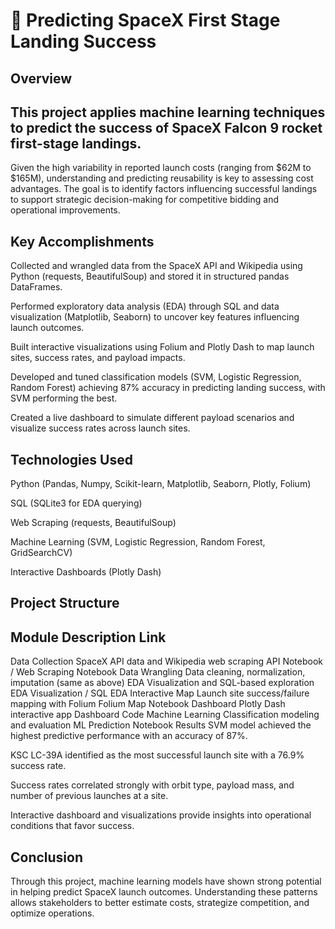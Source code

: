 



# 🚀 Predicting SpaceX First Stage Landing Success
## Overview
## This project applies machine learning techniques to predict the success of SpaceX Falcon 9 rocket first-stage landings.
Given the high variability in reported launch costs (ranging from $62M to $165M), understanding and predicting reusability is key to assessing cost advantages.
The goal is to identify factors influencing successful landings to support strategic decision-making for competitive bidding and operational improvements.

## Key Accomplishments
Collected and wrangled data from the SpaceX API and Wikipedia using Python (requests, BeautifulSoup) and stored it in structured pandas DataFrames.

Performed exploratory data analysis (EDA) through SQL and data visualization (Matplotlib, Seaborn) to uncover key features influencing launch outcomes.

Built interactive visualizations using Folium and Plotly Dash to map launch sites, success rates, and payload impacts.

Developed and tuned classification models (SVM, Logistic Regression, Random Forest) achieving 87% accuracy in predicting landing success, with SVM performing the best.

Created a live dashboard to simulate different payload scenarios and visualize success rates across launch sites.

## Technologies Used
Python (Pandas, Numpy, Scikit-learn, Matplotlib, Seaborn, Plotly, Folium)

SQL (SQLite3 for EDA querying)

Web Scraping (requests, BeautifulSoup)

Machine Learning (SVM, Logistic Regression, Random Forest, GridSearchCV)

Interactive Dashboards (Plotly Dash)

## Project Structure

## Module	Description	Link
Data Collection	SpaceX API data and Wikipedia web scraping	API Notebook / Web Scraping Notebook
Data Wrangling	Data cleaning, normalization, imputation	(same as above)
EDA	Visualization and SQL-based exploration	EDA Visualization / SQL EDA
Interactive Map	Launch site success/failure mapping with Folium	Folium Map Notebook
Dashboard	Plotly Dash interactive app	Dashboard Code
Machine Learning	Classification modeling and evaluation	ML Prediction Notebook
Results
SVM model achieved the highest predictive performance with an accuracy of 87%.

KSC LC-39A identified as the most successful launch site with a 76.9% success rate.

Success rates correlated strongly with orbit type, payload mass, and number of previous launches at a site.

Interactive dashboard and visualizations provide insights into operational conditions that favor success.

## Conclusion
Through this project, machine learning models have shown strong potential in helping predict SpaceX launch outcomes.
Understanding these patterns allows stakeholders to better estimate costs, strategize competition, and optimize operations.
